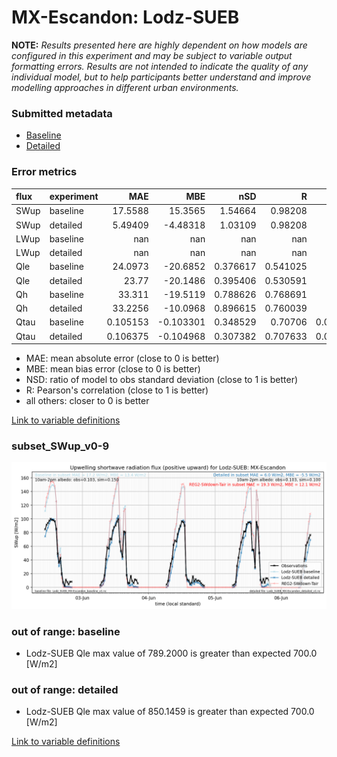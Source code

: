 # MX-Escandon: Lodz-SUEB

**NOTE:** *Results presented here are highly dependent on how models are configured in this experiment and may be subject to variable output formatting errors. Results are not intended to indicate the quality of any individual model, but to help participants better understand and improve modelling approaches in different urban environments.*

### Submitted metadata

- [Baseline](Lodz-SUEB_MX-Escandon_baseline_attrs.md)
- [Detailed](Lodz-SUEB_MX-Escandon_detailed_attrs.md)

### Error metrics

| flux   | experiment   |        MAE |        MBE |        nSD |          R |          5th |       95th |       RMSE |      cRMSE |       AMBE |      1-nSD |         1-R |    nSkewness |   nKurtosis |    Overlap |
|:-------|:-------------|-----------:|-----------:|-----------:|-----------:|-------------:|-----------:|-----------:|-----------:|-----------:|-----------:|------------:|-------------:|------------:|-----------:|
| SWup   | baseline     |  17.5588   |  15.3565   |   1.54664  |   0.98208  |   2.6892     |  47        |  23.6916   |   0.595184 |  15.3565   |   0.546638 |   0.0179197 |   0.737191   |   0.0247176 |   0.238808 |
| SWup   | detailed     |   5.49409  |  -4.48318  |   1.03109  |   0.98208  |   2.8468     |   0.5      |   7.41209  |   0.194731 |   4.48318  |   0.031092 |   0.0179197 |   0.737191   |   0.0247176 |   0.134703 |
| LWup   | baseline     | nan        | nan        | nan        | nan        | nan          | nan        | nan        | nan        | nan        | nan        | nan         | nan          | nan         | nan        |
| LWup   | detailed     | nan        | nan        | nan        | nan        | nan          | nan        | nan        | nan        | nan        | nan        | nan         | nan          | nan         | nan        |
| Qle    | baseline     |  24.0973   | -20.6852   |   0.376617 |   0.541025 |   2.9002     |  70.5259   |  37.4435   |   0.856926 |  20.6852   |   0.623384 |   0.458975  |   2.03708    |  14.3729    |   0.461745 |
| Qle    | detailed     |  23.77     | -20.1486   |   0.395406 |   0.530591 |   2.9579     |  69.7455   |  37.193    |   0.858341 |  20.1486   |   0.604594 |   0.469409  |   2.32487    |  16.685     |   0.454642 |
| Qh     | baseline     |  33.311    | -19.5119   |   0.788626 |   0.768691 |   2.6544     |  46.459    |  53.4361   |   0.63993  |  19.5119   |   0.211374 |   0.231309  |   0.228185   |   0.992897  |   0.215002 |
| Qh     | detailed     |  33.2256   | -10.0968   |   0.896615 |   0.760039 |   3.3405     |  22.9259   |  52.6014   |   0.664073 |  10.0968   |   0.103385 |   0.239961  |   0.28764    |   1.53741   |   0.110428 |
| Qtau   | baseline     |   0.105153 |  -0.103301 |   0.348529 |   0.70706  |   0.00866636 |   0.323437 |   0.169038 |   0.79285  |   0.103301 |   0.651471 |   0.29294   |   0.00420068 |   0.0582722 |   0.335806 |
| Qtau   | detailed     |   0.106375 |  -0.104968 |   0.307382 |   0.707633 |   0.00865394 |   0.338371 |   0.172625 |   0.812069 |   0.104968 |   0.692618 |   0.292367  |   0.00262347 |   0.0671837 |   0.35385  |

 - MAE: mean absolute error (close to 0 is better)
 - MBE: mean bias error (close to 0 is better)
 - NSD: ratio of model to obs standard deviation (close to 1 is better)
 - R: Pearson's correlation (close to 1 is better)
 - all others: closer to 0 is better

[Link to variable definitions](../modelattrs/variable_definitions.md)

### <a name="subset_swup_v0-9"></a>subset_SWup_v0-9
[![Lodz-SUEB_MX-Escandon_subset_SWup_v0-9.png](Lodz-SUEB_MX-Escandon_subset_SWup_v0-9.png)](Lodz-SUEB_MX-Escandon_subset_SWup_v0-9.png)

### out of range: baseline

 - Lodz-SUEB Qle max value of 789.2000 is greater than expected 700.0 [W/m2]

### out of range: detailed

 - Lodz-SUEB Qle max value of 850.1459 is greater than expected 700.0 [W/m2]


[Link to variable definitions](../modelattrs/variable_definitions.md)

